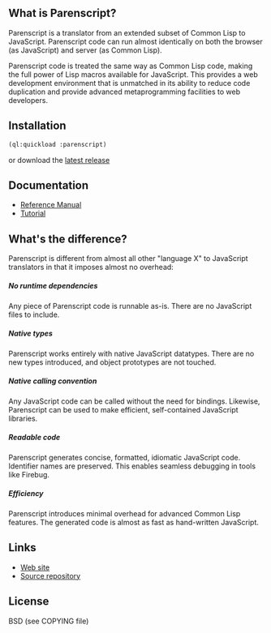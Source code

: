 ## What is Parenscript?
Parenscript is a translator from an extended subset of Common Lisp to
JavaScript. Parenscript code can run almost identically on both the
browser (as JavaScript) and server (as Common Lisp).

Parenscript code is treated the same way as Common Lisp code, making
the full power of Lisp macros available for JavaScript. This provides
a web development environment that is unmatched in its ability to
reduce code duplication and provide advanced metaprogramming
facilities to web developers.

## Installation
```lisp
(ql:quickload :parenscript)
```
or download the [latest release](https://common-lisp.net/project/parenscript/release/parenscript-latest.tgz)

## Documentation
* [Reference Manual](https://common-lisp.net/project/parenscript/reference.html)
* [Tutorial](https://common-lisp.net/project/parenscript/tutorial.html)

## What's the difference?
Parenscript is different from almost all other
"language X" to JavaScript translators in that it imposes almost no
overhead:

##### No runtime dependencies
  Any piece of Parenscript code is runnable as-is. There are no 
  JavaScript files to include.


##### Native types
  Parenscript works entirely with native JavaScript datatypes. There
  are no new types introduced, and object prototypes are not
  touched.

##### Native calling convention
  Any JavaScript code can be called without the need for
  bindings. Likewise, Parenscript can be used to make efficient,
  self-contained JavaScript libraries.

##### Readable code
  Parenscript generates concise, formatted, idiomatic JavaScript
  code. Identifier names are preserved. This enables seamless
  debugging in tools like Firebug.

##### Efficiency
  Parenscript introduces minimal overhead for advanced Common Lisp
  features. The generated code is almost as fast as hand-written
  JavaScript.

## Links
* [Web site](http://common-lisp.net/project/parenscript/)
* [Source repository](https://github.com/vsedach/Parenscript)

## License
BSD (see COPYING file)
